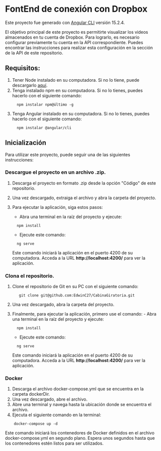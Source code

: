 # FontEnd de conexión con Dropbox

Este proyecto fue generado con [Angular CLI](https://github.com/angular/angular-cli) versión 15.2.4.

El objetivo principal de este proyecto es permitirte visualizar los videos almacenados en tu cuenta de Dropbox. Para lograrlo, es necesario configurar previamente tu cuenta en la API correspondiente. Puedes encontrar las instrucciones para realizar esta configuración en la sección de la API de este repositorio.

## Requisitos:
1. Tener Node instalado en su computadora. Si no lo tiene, puede descargarlo <a href="https://nodejs.org/en/">aquí</a>.
2. Tenga instalado npm en su computadora. Si no lo tienes, puedes hacerlo con el siguiente comando:
    ```
      npm instalar npm@último -g
    ```
3. Tenga Angular instalado en su computadora. Si no lo tienes, puedes hacerlo con el siguiente comando:
    ```
      npm instalar @angular/cli
    ```

## Inicialización
Para utilizar este proyecto, puede seguir una de las siguientes instrucciones:

### Descargue el proyecto en un archivo .zip.
1. Descarga el proyecto en formato .zip desde la opción "Código" de este repositorio.
2. Una vez descargado, extraiga el archivo y abra la carpeta del proyecto.
3. Para ejecutar la aplicación, siga estos pasos:
     - Abra una terminal en la raíz del proyecto y ejecute:
      ```
        npm install
      ```
  
      - Ejecute este comando:
      ```
        ng serve
      ```
      Este comando iniciará la aplicación en el puerto 4200 de su computadora. Acceda a la URL **http://localhost:4200/** para ver la aplicación.

### Clona el repositorio.
1. Clone el repositorio de Git en su PC con el siguiente comando:
     ```
        git clone git@github.com:EdwinC27/CabinaGiratoria.git
     ```
2. Una vez descargado, abra la carpeta del proyecto.
3. Finalmente, para ejecutar la aplicación, primero use el comando:
       - Abra una terminal en la raíz del proyecto y ejecute:
      ```
        npm install
      ```
  
      - Ejecute este comando:
      ```
        ng serve
      ```
      Este comando iniciará la aplicación en el puerto 4200 de su computadora. Acceda a la URL **http://localhost:4200/** para ver la aplicación.

### Docker
1. Descarga el archivo docker-compose.yml que se encuentra en la carpeta dockerDir.
2. Una vez descargado, abre el archivo.
3. Abre una terminal y navega hasta la ubicación donde se encuentra el archivo.
4. Ejecuta el siguiente comando en la terminal:
``` 
    docker-compose up -d
```
Este comando iniciará los contenedores de Docker definidos en el archivo docker-compose.yml en segundo plano. Espera unos segundos hasta que los contenedores estén listos para ser utilizados.

